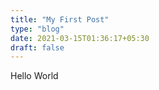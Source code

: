 ```yaml
---
title: "My First Post"
type: "blog"
date: 2021-03-15T01:36:17+05:30
draft: false
---
```


Hello World